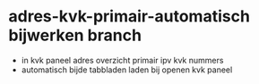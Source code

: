# adres-kvk-primair-automatisch bijwerken branch

- in kvk paneel adres overzicht primair ipv kvk nummers
- automatisch bijde tabbladen laden bij openen kvk paneel

